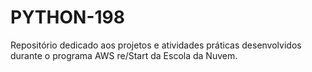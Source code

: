 # PYTHON-198
Repositório dedicado aos projetos e atividades práticas desenvolvidos durante o programa AWS re/Start da Escola da Nuvem.
